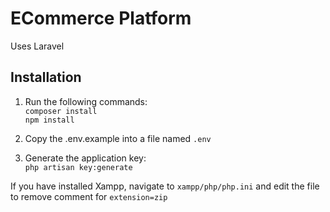 # ECommerce Platform

Uses Laravel

## Installation

1. Run the following commands: \
    `composer install`\
    `npm install`

2. Copy the .env.example into a file named `.env`
3. Generate the application key: \
    `php artisan key:generate`

If you have installed Xampp, navigate to `xampp/php/php.ini` and edit the file to remove comment for `extension=zip`
